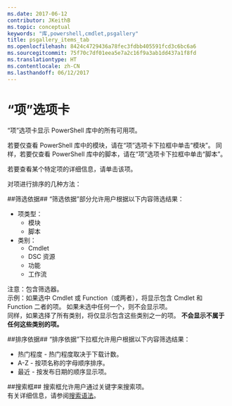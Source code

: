 ```yaml
---
ms.date: 2017-06-12
contributor: JKeithB
ms.topic: conceptual
keywords: "库,powershell,cmdlet,psgallery"
title: psgallery_items_tab
ms.openlocfilehash: 8424c4729436a78fec3fdbb405591fcd3c6bc6a6
ms.sourcegitcommit: 75f70c7df01eea5e7a2c16f9a3ab1dd437a1f8fd
ms.translationtype: HT
ms.contentlocale: zh-CN
ms.lasthandoff: 06/12/2017
---
```

<a name="items-tab"></a>“项”选项卡
==========

“项”选项卡显示 PowerShell 库中的所有可用项。

若要仅查看 PowerShell 库中的模块，请在“项”选项卡下拉框中单击“模块”。  同样，若要仅查看 PowerShell 库中的脚本，请在“项”选项卡下拉框中单击“脚本”。  

若要查看某个特定项的详细信息，请单击该项。

对项进行排序的几种方法：

##<a name="filter-by"></a>筛选依据##
“筛选依据”部分允许用户根据以下内容筛选结果：
* 项类型：
    * 模块
    * 脚本
* 类别：
    * Cmdlet
    * DSC 资源
    * 功能
    * 工作流

注意：包含筛选器。  
示例：如果选中 Cmdlet 或 Function（或两者），将显示包含 Cmdlet 和 Function 二者的项。  如果未选中任何一个，则不会显示项。  
同样，如果选择了所有类别，将仅显示包含这些类别之一的项。 **不会显示不属于任何这些类别的项。**

##<a name="sort-by"></a>排序依据## 
“排序依据”下拉框允许用户根据以下内容筛选结果：
* 热门程度 - 热门程度取决于下载计数。
* A-Z - 按项名称的字母顺序排序。
* 最近 - 按发布日期的顺序显示项。


##<a name="search-box"></a>搜索框##
搜索框允许用户通过关键字来搜索项。  
有关详细信息，请参阅[搜索语法](./psgallery_search_syntax.md)。

